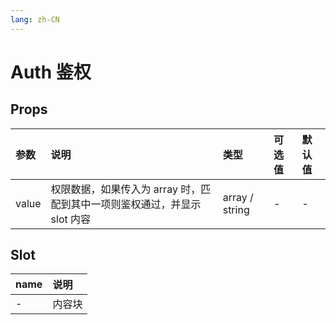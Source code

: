 ```yaml
---
lang: zh-CN
---
```


# Auth 鉴权

## Props

| 参数  | 说明                                                                      | 类型           | 可选值 | 默认值 |
| :---- | :------------------------------------------------------------------------ | :------------- | :----- | :----- |
| value | 权限数据，如果传入为 array 时，匹配到其中一项则鉴权通过，并显示 slot 内容 | array / string | -      | -      |

## Slot

| name | 说明   |
| :--- | :----- |
| -    | 内容块 |